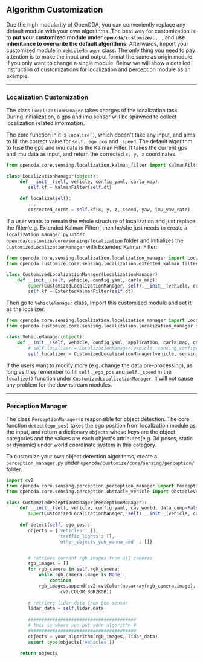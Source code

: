 ## Algorithm Customization

Due the high modularity of OpenCDA, you can conveniently replace any default module with your own
algorithms. The best way for customization is to  <strong> put your customized module under `opencda/customize/...` , </strong> and 
<strong>use inheritance to overwrite the default algorithms</strong>. Afterwards, import your customized module in
`VehicleManager` class. The only thing you need to pay attention is to make the input and output format the same
as origin module if you only want to change a single module. Below we will show a detailed instruction 
of customizations for localization and perception module as an example.

---
### Localization Customization
The class `LocalizationManager` takes charges of the localization task. During initialization, a gps and imu sensor will
be spawned to collect localization related information. 

The core function in it is `localize()`, which doesn't take any input, and aims to fill the correct value for
`self._ego_pos` and `_speed`.
The default algorithm to fuse the gps and imu data is the Kalman Filter. It takes the current gps and imu data as input,
and return the corrected `x, y, z` coordinates.
 
```python
from opencda.core.sensing.localization.kalman_filter import KalmanFilter

class LocalizationManager(object):
     def __init__(self, vehicle, config_yaml, carla_map):
        self.kf = KalmanFilter(self.dt)
     
     def localize(self):
        ...
        corrected_cords = self.kf(x, y, z, speed, yaw, imu_yaw_rate)
```
If a user wants to remain the whole structure of localization and just replace the filter(e.g. Extended Kalman Filter),
then he/she just needs to create a `localization_manager.py` under `opencda/customize/core/sensing/localization`
folder and initializes the `CustomizedLocalizationManager` with Extended Kalman Filter:

```python
from opencda.core.sensing.localization.localization_manager import LocalizationManager
from opencda.customize.core.sensing.localization.extented_kalman_filter import ExtentedKalmanFilter

class CustomizedLocalizationManager(LocalizationManager):
    def __init__(self, vehicle, config_yaml, carla_map):
        super(CustomizedLocalizationManager, self).__init__(vehicle, config_yaml, carla_map)
        self.kf = ExtentedKalmanFilter(self.dt)
``` 

Then go to `VehicleManager` class, import this customized module and set it as the localizer.
```python
from opencda.core.sensing.localization.localization_manager import LocalizationManager
from opencda.customize.core.sensing.localization.localization_manager import CustomizedLocalizationManager

class VehicleManager(object):
    def __init__(self, vehicle, config_yaml, application, carla_map, cav_world):
        # self.localizer = LocalizationManager(vehicle, sensing_config['localization'], carla_map)
        self.localizer = CustomizedLocalizationManager(vehicle, sensing_config['localization'], carla_map)
```
If the users want to modify more (e.g. change the data pre-processing), as long as they remember to fill `self._ego_pos`
and `self._speed` in the `localize()` function under `CustomizedLocalizationManager`, it will not cause any problem
for the downstream modules.

---
### Perception Manager
The class `PerceptionManager` is responsible for object detection. The core function `detect(ego_pos)` takes the
ego position from localization module as the input, and return a dictionary `objects` whose keys are the object
categories and the values are each object's attributes(e.g. 3d poses, static or dynamic) under world coordinate system in this category.

To customize your own object detection algorithms, create a `perception_manager.py` under
`opencda/customize/core/sensing/perception/` folder. 
```python
import cv2
from opencda.core.sensing.perception.perception_manager import PerceptionManager
from opencda.core.sensing.perception.obstacle_vehicle import ObstacleVehicle

class CustomziedPeceptionManager(PerceptionManager):
     def __init__(self, vehicle, config_yaml, cav_world, data_dump=False):
        super(CustomizedLocalizationManager, self).__init__(vehicle, config_yaml, cav_world, data_dump)
     
     def detect(self, ego_pos):
        objects = {'vehicles': [],
                   'traffic_lights': [],
                   'other_objects_you_wanna_add' : []}


        # retrieve current rgb images from all cameras
        rgb_images = []
        for rgb_camera in self.rgb_camera:
            while rgb_camera.image is None:
                continue
            rgb_images.append(cv2.cvtColor(np.array(rgb_camera.image),
                    cv2.COLOR_BGR2RGB))
        
        # retrieve lidar data from the sensor
        lidar_data = self.lidar.data
        
        ########################################
        # this is where you put your algorithm #
        ########################################
        objects = your_algorithm(rgb_images, lidar_data)
        assert type(objects['vehicles'])
        
     return objects

```